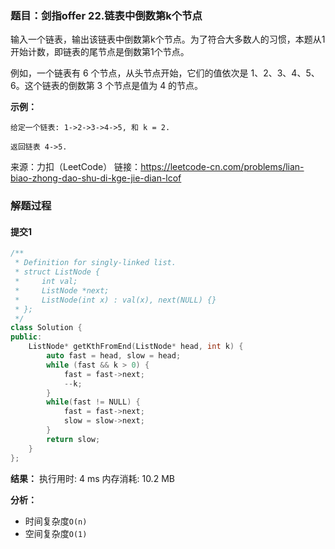 ### 题目：剑指offer 22.链表中倒数第k个节点
输入一个链表，输出该链表中倒数第k个节点。为了符合大多数人的习惯，本题从1开始计数，即链表的尾节点是倒数第1个节点。

例如，一个链表有 6 个节点，从头节点开始，它们的值依次是 1、2、3、4、5、6。这个链表的倒数第 3 个节点是值为 4 的节点。

**示例：**
```
给定一个链表: 1->2->3->4->5, 和 k = 2.

返回链表 4->5.
```

来源：力扣（LeetCode）
链接：https://leetcode-cn.com/problems/lian-biao-zhong-dao-shu-di-kge-jie-dian-lcof


### 解题过程
#### 提交1
```C++
/**
 * Definition for singly-linked list.
 * struct ListNode {
 *     int val;
 *     ListNode *next;
 *     ListNode(int x) : val(x), next(NULL) {}
 * };
 */
class Solution {
public:
    ListNode* getKthFromEnd(ListNode* head, int k) {
        auto fast = head, slow = head;
        while (fast && k > 0) {
            fast = fast->next;
            --k;
        }
        while(fast != NULL) {
            fast = fast->next;
            slow = slow->next;
        }
        return slow;
    }
};
```
**结果：** 执行用时: 4 ms      内存消耗: 10.2 MB

**分析：**
- 时间复杂度`O(n)`
- 空间复杂度`O(1)`
